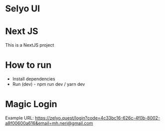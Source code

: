 # Selyo UI

# Next JS
This is a NextJS project

# How to run
- Install dependencies
- Run (dev) - npm run dev / yarn dev

# Magic Login
Example URL:
https://zelyo.quest/login?code=4c33bc16-626c-4f0b-8002-a8f00600a616&email=mh.neri@gmail.com